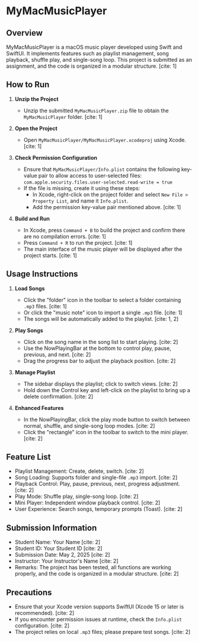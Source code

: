 # MyMacMusicPlayer

## Overview

MyMacMusicPlayer is a macOS music player developed using Swift and SwiftUI. It implements features such as playlist management, song playback, shuffle play, and single-song loop. This project is submitted as an assignment, and the code is organized in a modular structure. [cite: 1]

## How to Run

1.  **Unzip the Project**
    -   Unzip the submitted `MyMacMusicPlayer.zip` file to obtain the `MyMacMusicPlayer` folder. [cite: 1]

2.  **Open the Project**
    -   Open `MyMacMusicPlayer/MyMacMusicPlayer.xcodeproj` using Xcode. [cite: 1]

3.  **Check Permission Configuration**
    -   Ensure that `MyMacMusicPlayer/Info.plist` contains the following key-value pair to allow access to user-selected files:
        `com.apple.security.files.user-selected.read-write = true`
    -   If the file is missing, create it using these steps:
        -   In Xcode, right-click on the project folder and select `New File > Property List`, and name it `Info.plist`.
        -   Add the permission key-value pair mentioned above. [cite: 1]

4.  **Build and Run**
    -   In Xcode, press `Command + B` to build the project and confirm there are no compilation errors. [cite: 1]
    -   Press `Command + R` to run the project. [cite: 1]
    -   The main interface of the music player will be displayed after the project starts. [cite: 1]

## Usage Instructions

1.  **Load Songs**
    -   Click the "folder" icon in the toolbar to select a folder containing `.mp3` files. [cite: 1]
    -   Or click the "music note" icon to import a single `.mp3` file. [cite: 1]
    -   The songs will be automatically added to the playlist. [cite: 1, 2]

2.  **Play Songs**
    -   Click on the song name in the song list to start playing. [cite: 2]
    -   Use the NowPlayingBar at the bottom to control play, pause, previous, and next. [cite: 2]
    -   Drag the progress bar to adjust the playback position. [cite: 2]

3.  **Manage Playlist**
    -   The sidebar displays the playlist; click to switch views. [cite: 2]
    -   Hold down the Control key and left-click on the playlist to bring up a delete confirmation. [cite: 2]

4.  **Enhanced Features**
    -   In the NowPlayingBar, click the play mode button to switch between normal, shuffle, and single-song loop modes. [cite: 2]
    -   Click the "rectangle" icon in the toolbar to switch to the mini player. [cite: 2]

## Feature List

-   Playlist Management: Create, delete, switch. [cite: 2]
-   Song Loading: Supports folder and single-file `.mp3` import. [cite: 2]
-   Playback Control: Play, pause, previous, next, progress adjustment. [cite: 2]
-   Play Mode: Shuffle play, single-song loop. [cite: 2]
-   Mini Player: Independent window playback control. [cite: 2]
-   User Experience: Search songs, temporary prompts (Toast). [cite: 2]

## Submission Information

-   Student Name: Your Name [cite: 2]
-   Student ID: Your Student ID [cite: 2]
-   Submission Date: May 2, 2025 [cite: 2]
-   Instructor: Your Instructor's Name [cite: 2]
-   Remarks: The project has been tested, all functions are working properly, and the code is organized in a modular structure. [cite: 2]

## Precautions

-   Ensure that your Xcode version supports SwiftUI (Xcode 15 or later is recommended). [cite: 2]
-   If you encounter permission issues at runtime, check the `Info.plist` configuration. [cite: 2]
-   The project relies on local `.mp3` files; please prepare test songs. [cite: 2]
